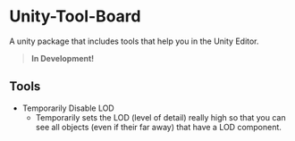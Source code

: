# Unity-Tool-Board
A unity package that includes tools that help you in the Unity Editor.

> **In Development!**

## Tools
- Temporarily Disable LOD
  -   Temporarily sets the LOD (level of detail) really high so that you can see all objects (even if their far away) that have a LOD component.
